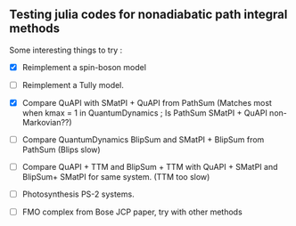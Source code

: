 ## Testing julia codes for nonadiabatic path integral methods


Some interesting things to try :


- [x] Reimplement a spin-boson model

- [ ] Reimplement a Tully model.

- [x] Compare QuAPI with SMatPI + QuAPI from PathSum (Matches most when kmax = 1 in QuantumDynamics ; Is PathSum SMatPI + QuAPI non-Markovian??)

- [ ] Compare QuantumDynamics BlipSum and SMatPI + BlipSum from PathSum (Blips slow)

- [ ] Compare QuAPI + TTM and BlipSum + TTM with QuAPI + SMatPI and BlipSum+ SMatPI for same system. (TTM too slow)

- [ ] Photosynthesis PS-2 systems. 

- [ ] FMO complex from Bose JCP paper, try with other methods

